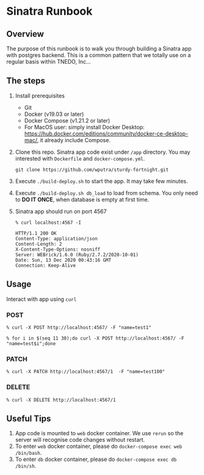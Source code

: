 # Sinatra Runbook


## Overview
The purpose of this runbook is to walk you through building a Sinatra app with postgres backend. This is a common pattern that we totally use on a regular basis within TNEDO, Inc...


## The steps
1. Install prerequisites
    * Git
    * Docker (v19.03 or later)
    * Docker Compose (v1.21.2 or later)
    * For MacOS user: simply install Docker Desktop: https://hub.docker.com/editions/community/docker-ce-desktop-mac/, it already include Compose.

2. Clone this repo. Sinatra app code exist under `/app` directory. You may interested with `Dockerfile` and `docker-compose.yml`.
   ```
   git clone https://github.com/wputra/sturdy-fortnight.git
   ```
3. Execute `./build-deploy.sh` to start the app. It may take few minutes.

4. Execute `./build-deploy.sh db_load` to load from schema. You only need to **DO IT ONCE**, when database is empty at first time.

5. Sinatra app should run on port 4567
   ```
   % curl localhost:4567 -I

   HTTP/1.1 200 OK
   Content-Type: application/json
   Content-Length: 2
   X-Content-Type-Options: nosniff
   Server: WEBrick/1.6.0 (Ruby/2.7.2/2020-10-01)
   Date: Sun, 13 Dec 2020 00:43:16 GMT
   Connection: Keep-Alive
   ```


## Usage
Interact with app using `curl`

### POST
```
% curl -X POST http://localhost:4567/ -F "name=test1"

% for i in $(seq 11 30);do curl -X POST http://localhost:4567/ -F "name=test$i";done
```

### PATCH
```
% curl -X PATCH http://localhost:4567/1  -F "name=test100"
```

### DELETE
```
% curl -X DELETE http://localhost:4567/1
```


## Useful Tips
1. App code is mounted to `web` docker container. We use `rerun` so the server will recognise code changes without restart.
2. To enter `web` docker container, please do `docker-compose exec web /bin/bash`.
3. To enter `db` docker container, please do `docker-compose exec db /bin/sh`.
